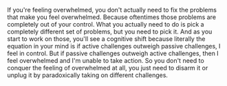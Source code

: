  If you're feeling overwhelmed, you don't actually need to fix the problems that make you feel overwhelmed. Because oftentimes those problems are completely out of your control. What you actually need to do is pick a completely different set of problems, but you need to pick it. And as you start to work on those, you'll see a cognitive shift because literally the equation in your mind is if active challenges outweigh passive challenges, I feel in control. But if passive challenges outweigh active challenges, then I feel overwhelmed and I'm unable to take action. So you don't need to conquer the feeling of overwhelmed at all, you just need to disarm it or unplug it by paradoxically taking on different challenges.